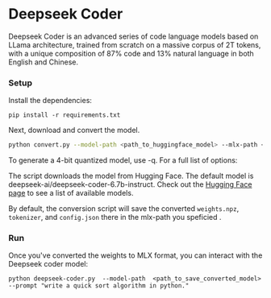 # Deepseek Coder

Deepseek Coder is an advanced series of code language models based on LLama architecture, trained from scratch on a massive corpus of 2T tokens, with a unique composition of 87% code and 13% natural language in both English and Chinese.

### Setup

Install the dependencies:

```
pip install -r requirements.txt
```

Next, download and convert the model. 
```sh
python convert.py --model-path <path_to_huggingface_model> --mlx-path <path_to_save_converted_model>
```
To generate a 4-bit quantized model, use -q. For a full list of options:

The script downloads the model from Hugging Face. The default model is deepseek-ai/deepseek-coder-6.7b-instruct. Check out the [Hugging Face page](https://huggingface.co/deepseek-ai) to see a list of available models.

By default, the conversion script will save 
the converted `weights.npz`, `tokenizer`, and `config.json` there in the mlx-path you speficied .


### Run

Once you've converted the weights to MLX format, you can interact with the
Deepseek coder model:

```
python deepseek-coder.py  --model-path  <path_to_save_converted_model> --prompt "write a quick sort algorithm in python."
```

